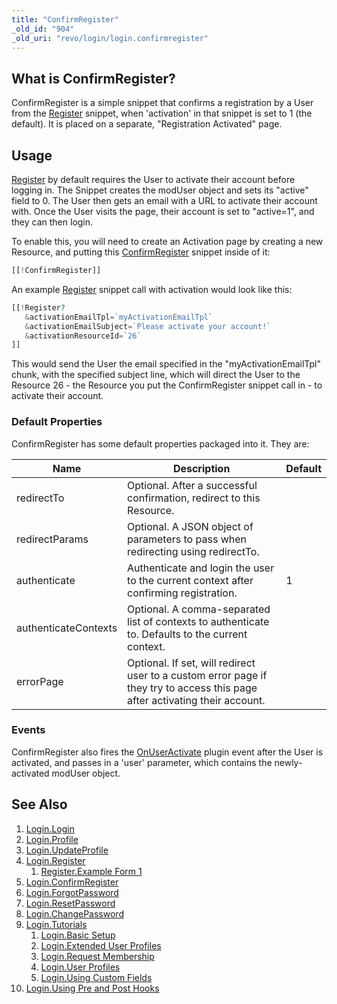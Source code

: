 ```yaml
---
title: "ConfirmRegister"
_old_id: "904"
_old_uri: "revo/login/login.confirmregister"
---
```


## What is ConfirmRegister?

ConfirmRegister is a simple snippet that confirms a registration by a User from the [Register](extras/login/login.register "Login.Register") snippet, when 'activation' in that snippet is set to 1 (the default). It is placed on a separate, "Registration Activated" page.

## Usage

[Register](extras/login/login.register "Login.Register") by default requires the User to activate their account before logging in. The Snippet creates the modUser object and sets its "active" field to 0. The User then gets an email with a URL to activate their account with. Once the User visits the page, their account is set to "active=1", and they can then login.

To enable this, you will need to create an Activation page by creating a new Resource, and putting this [ConfirmRegister](extras/login/login.confirmregister "Login.ConfirmRegister") snippet inside of it:

``` php
[[!ConfirmRegister]]
```

An example [Register](extras/login/login.register "Login.Register") snippet call with activation would look like this:

``` php
[[!Register?
   &activationEmailTpl=`myActivationEmailTpl`
   &activationEmailSubject=`Please activate your account!`
   &activationResourceId=`26`
]]
```

This would send the User the email specified in the "myActivationEmailTpl" chunk, with the specified subject line, which will direct the User to the Resource 26 - the Resource you put the ConfirmRegister snippet call in - to activate their account.

### Default Properties

ConfirmRegister has some default properties packaged into it. They are:

| Name                 | Description                                                                                                                 | Default |
| -------------------- | --------------------------------------------------------------------------------------------------------------------------- | ------- |
| redirectTo           | Optional. After a successful confirmation, redirect to this Resource.                                                       |         |
| redirectParams       | Optional. A JSON object of parameters to pass when redirecting using redirectTo.                                            |         |
| authenticate         | Authenticate and login the user to the current context after confirming registration.                                       | 1       |
| authenticateContexts | Optional. A comma-separated list of contexts to authenticate to. Defaults to the current context.                           |         |
| errorPage            | Optional. If set, will redirect user to a custom error page if they try to access this page after activating their account. |

### Events

ConfirmRegister also fires the [OnUserActivate](developing-in-modx/basic-development/plugins/system-events/onuseractivate "OnUserActivate") plugin event after the User is activated, and passes in a 'user' parameter, which contains the newly-activated modUser object.

## See Also

1. [Login.Login](extras/login/login)
2. [Login.Profile](extras/login/login.profile)
3. [Login.UpdateProfile](extras/login/login.updateprofile)
4. [Login.Register](extras/login/login.register)
   1. [Register.Example Form 1](extras/login/login.register/example-form-1)
5. [Login.ConfirmRegister](extras/login/login.confirmregister)
6. [Login.ForgotPassword](extras/login/login.forgotpassword)
7. [Login.ResetPassword](extras/login/login.resetpassword)
8. [Login.ChangePassword](extras/login/login.changepassword)
9. [Login.Tutorials](extras/login/login.tutorials)
    1. [Login.Basic Setup](extras/login/login.tutorials/basic-setup)
    2. [Login.Extended User Profiles](extras/login/login.tutorials/extended-user-profiles)
    3. [Login.Request Membership](extras/login/login.tutorials/request-membership)
    4. [Login.User Profiles](extras/login/login.tutorials/profiles)
    5. [Login.Using Custom Fields](extras/login/login.tutorials/using-custom-fields)
10. [Login.Using Pre and Post Hooks](extras/login/login.tutorials/using-pre-and-post-hooks)